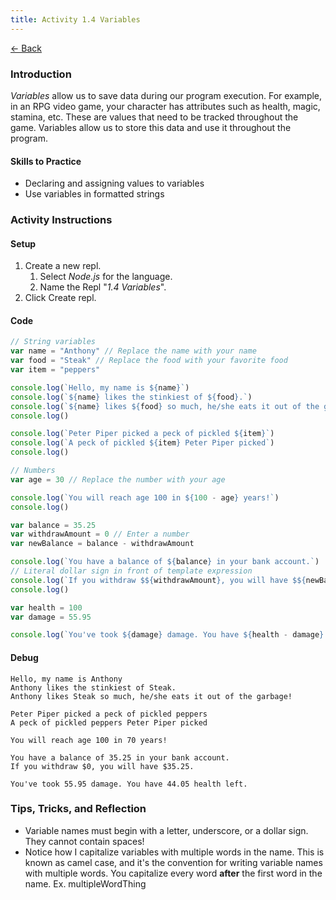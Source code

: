 ```yaml
---
title: Activity 1.4 Variables
---
```


[← Back](/activities/javascript/)

### Introduction

*Variables* allow us to save data during our program execution. For example, in an RPG video game, your character has attributes such as health, magic, stamina, etc. These are values that need to be tracked throughout the game. Variables allow us to store this data and use it throughout the program.

#### Skills to Practice

- Declaring and assigning values to variables
- Use variables in formatted strings

### Activity Instructions

#### Setup

1. Create a new repl.
    1. Select *Node.js* for the language.
    2. Name the Repl "*1.4 Variables*".
2. Click Create repl.

#### Code
```js
// String variables
var name = "Anthony" // Replace the name with your name
var food = "Steak" // Replace the food with your favorite food
var item = "peppers"

console.log(`Hello, my name is ${name}`)
console.log(`${name} likes the stinkiest of ${food}.`)
console.log(`${name} likes ${food} so much, he/she eats it out of the garbage!`)
console.log()

console.log(`Peter Piper picked a peck of pickled ${item}`)
console.log(`A peck of pickled ${item} Peter Piper picked`)
console.log()

// Numbers
var age = 30 // Replace the number with your age

console.log(`You will reach age 100 in ${100 - age} years!`)
console.log()

var balance = 35.25
var withdrawAmount = 0 // Enter a number
var newBalance = balance - withdrawAmount

console.log(`You have a balance of ${balance} in your bank account.`)
// Literal dollar sign in front of template expression
console.log(`If you withdraw $${withdrawAmount}, you will have $${newBalance}.`)
console.log()

var health = 100
var damage = 55.95

console.log(`You've took ${damage} damage. You have ${health - damage} health left.`)
```

#### Debug

```shell
Hello, my name is Anthony
Anthony likes the stinkiest of Steak.
Anthony likes Steak so much, he/she eats it out of the garbage!

Peter Piper picked a peck of pickled peppers
A peck of pickled peppers Peter Piper picked

You will reach age 100 in 70 years!

You have a balance of 35.25 in your bank account.
If you withdraw $0, you will have $35.25.

You've took 55.95 damage. You have 44.05 health left.
```

### Tips, Tricks, and Reflection

- Variable names must begin with a letter, underscore, or a dollar sign. They cannot contain spaces!
- Notice how I capitalize variables with multiple words in the name. This is known as camel case, and it's the convention for writing variable names with multiple words. You capitalize every word **after** the first word in the name. Ex. multipleWordThing